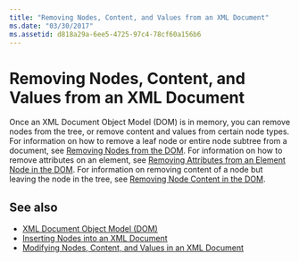 ```yaml
---
title: "Removing Nodes, Content, and Values from an XML Document"
ms.date: "03/30/2017"
ms.assetid: d818a29a-6ee5-4725-97c4-78cf60a156b6
---
```

# Removing Nodes, Content, and Values from an XML Document

Once an XML Document Object Model (DOM) is in memory, you can remove nodes from the tree, or remove content and values from certain node types. For information on how to remove a leaf node or entire node subtree from a document, see [Removing Nodes from the DOM](removing-nodes-from-the-dom.md). For information on how to remove attributes on an element, see [Removing Attributes from an Element Node in the DOM](removing-attributes-from-an-element-node-in-the-dom.md). For information on removing content of a node but leaving the node in the tree, see [Removing Node Content in the DOM](removing-node-content-in-the-dom.md).  
  
## See also

- [XML Document Object Model (DOM)](xml-document-object-model-dom.md)
- [Inserting Nodes into an XML Document](inserting-nodes-into-an-xml-document.md)
- [Modifying Nodes, Content, and Values in an XML Document](modifying-nodes-content-and-values-in-an-xml-document.md)
